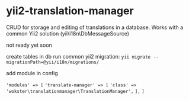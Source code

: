 # yii2-translation-manager
CRUD for storage and editing of translations in a database. Works with a common Yii2 solution (yii\i18n\DbMessageSource)

not ready yet
soon

create tables in db
run common yii2 migration:
`yii migrate --migrationPath=@yii/i18n/migrations/`

add module in config

`'modules' => [`
`'translate-manager' => [`
`'class' => 'wokster\translationmanager\TranslationManager',`
`],`
`]`
